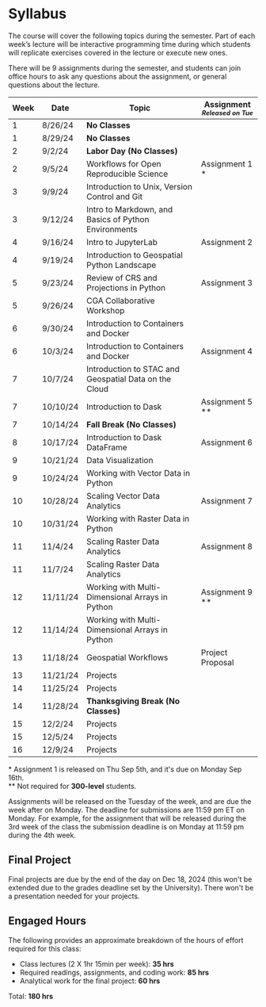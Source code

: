 # Syllabus
The course will cover the following topics during the semester. Part of each week’s lecture will be interactive programming time during which students will replicate exercises covered in the lecture or execute new ones. 

There will be 9 assignments during the semester, and students can join office hours to ask any questions about the assignment, or general questions about the lecture. 

|	**Week**	|	**Date**	|	**Topic**	                                                        |	**Assignment** <br> *<span style="font-size:0.8em;">Released on Tue</span>*	|
|	--------	|	--------	|	----------------------------------------------------------------	|	-----------	|
|	1	|	8/26/24	|	**No Classes**	|		|
|	1	|	8/29/24	|	**No Classes**	|		|
|	2	|	9/2/24	|	**Labor Day (No Classes)**	|		|
|	2	|	9/5/24	|	Workflows for Open Reproducible Science	|	Assignment 1 \*	|
|	3	|	9/9/24	|	Introduction to Unix, Version Control and Git	|		|
|	3	|	9/12/24	|	Intro to Markdown, and Basics of Python Environments	|		|
|	4	|	9/16/24	|	Intro to JupyterLab	|	Assignment 2	|
|	4	|	9/19/24	|	Introduction to Geospatial Python Landscape	|		|
|	5	|	9/23/24	|	Review of CRS and Projections in Python	|	Assignment 3	|
|	5	|	9/26/24	|	CGA Collaborative Workshop	|		|
|	6	|	9/30/24	|	Introduction to Containers and Docker	|		|
|	6	|	10/3/24	|	Introduction to Containers and Docker	|	Assignment 4	|
|	7	|	10/7/24	|	Introduction to STAC and Geospatial Data on the Cloud	|		|
|	7	|	10/10/24	|	Introduction to Dask	|	Assignment 5 \**	|
|	7	|	10/14/24	|	**Fall Break (No Classes)**	|		|
|	8	|	10/17/24	|	Introduction to Dask DataFrame	|	Assignment 6	|
|	9	|	10/21/24	|	Data Visualization	|		|
|	9	|	10/24/24	|	Working with Vector Data in Python	|		|
|	10	|	10/28/24	|	Scaling Vector Data Analytics 	|	Assignment 7	|
|	10	|	10/31/24	|	Working with Raster Data in Python	|		|
|	11	|	11/4/24	|	Scaling Raster Data Analytics	|	Assignment 8	|
|	11	|	11/7/24	|	Scaling Raster Data Analytics	|		|
|	12	|	11/11/24	|	Working with Multi-Dimensional Arrays in Python	|	Assignment 9 \**	|
|	12	|	11/14/24	|	Working with Multi-Dimensional Arrays in Python	|		|
|	13	|	11/18/24	|	Geospatial Workflows	|	Project Proposal	|
|	13	|	11/21/24	|	Projects	|		|
|	14	|	11/25/24	|	Projects	|		|
|	14	|	11/28/24	|	**Thanksgiving Break (No Classes)**	|		|
|	15	|	12/2/24	|	Projects	|		|
|	15	|	12/5/24	|	Projects	|		|
|	16	|	12/9/24	|	Projects	|		|

 \* Assignment 1 is released on Thu Sep 5th, and it's due on Monday Sep 16th. <br>
 \** Not required for **300-level** students. 

Assignments will be released on the Tuesday of the week, and are due the week after on Monday. The deadline for submissions are 11:59 pm ET on Monday. For example, for the assignment that will be released during the 3rd week of the class the submission deadline is on Monday at 11:59 pm during the 4th week. 

## Final Project
Final projects are due by the end of the day on Dec 18, 2024 (this won't be extended due to the grades deadline set by the University). There won't be a presentation needed for your projects. 

## __Engaged Hours__

The following provides an approximate breakdown of the hours of effort required for this class:
- Class lectures (2 X 1hr 15min per week):  **35 hrs**
- Required readings, assignments, and coding work: **85 hrs**
- Analytical work for the final project: **60 hrs**

Total: **180 hrs**

<p>&nbsp;</p>
